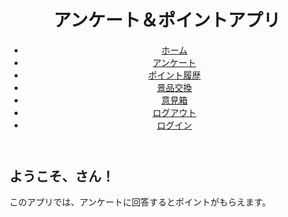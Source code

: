 <?php
// ホーム画面（index.php）
// ログイン前・ログイン後どちらにも対応可能なトップページ

session_start();
$isLoggedIn = isset($_SESSION['user_name']); // ログインしているか確認
$userName = $isLoggedIn ? $_SESSION['user_name'] : "ゲスト";
?>
<!DOCTYPE html>
<html lang="ja">
<head>
    <meta charset="UTF-8">
    <meta name="viewport" content="width=device-width, initial-scale=1.0">
    <title>アンケートアプリ - ホーム</title>
    <link rel="stylesheet" href="css/style.css">
</head>
<body>

<header>
    <h1>アンケート＆ポイントアプリ</h1>
    <nav>
        <ul>
            <li><a href="index.php">ホーム</a></li>
            <li><a href="survey.php">アンケート</a></li>
            <li><a href="points.php">ポイント履歴</a></li>
            <li><a href="reward.php">景品交換</a></li>
            <li><a href="opinion.php">意見箱</a></li>
            <?php if ($isLoggedIn): ?>
                <li><a href="logout.php">ログアウト</a></li>
            <?php else: ?>
                <li><a href="login.php">ログイン</a></li>
            <?php endif; ?>
        </ul>
    </nav>
</header>

<main>
    <section class="welcome">
        <h2>ようこそ、<?php echo htmlspecialchars($userName); ?>さん！</h2>
        <p>このアプリでは、アンケートに回答するとポイントがもらえます。<br>
